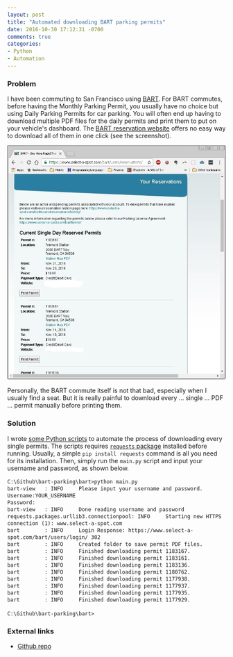 ```yaml
---
layout: post
title: "Automated downloading BART parking permits"
date: 2016-10-30 17:12:31 -0700
comments: true
categories: 
- Python
- Automation
---
```


### Problem

I have been commuting to San Francisco using [BART](http://www.bart.gov/).
For BART commutes, before having the Monthly Parking Permit, you usually have no choice but using Daily Parking Permits for car parking.
You will often end up having to download multiple PDF files for the daily permits and print them to put on your vehicle's dashboard.
The [BART reservation website](https://www.select-a-spot.com/bart/) offers no easy way to download all of them in one click (see the screenshot).

![BART Screenshot](https://github.com/tdongsi/bart-parking/blob/develop/BART.jpg?raw=true "Screenshot")

Personally, the BART commute itself is not that bad, especially when I usually find a seat. 
But it is really painful to download every ... single ... PDF ... permit manually before printing them.

### Solution

I wrote [some Python scripts](https://github.com/tdongsi/bart-parking) to automate the process of downloading every single permits.
The scripts requires [`requests` package](http://docs.python-requests.org/en/master/user/install) installed before running. 
Usually, a simple `pip install requests` command is all you need for its installation.
Then, simply run the `main.py` script and input your username and password, as shown below.

```
C:\Github\bart-parking\bart>python main.py
bart-view   : INFO     Please input your username and password.
Username:YOUR_USERNAME
Password:
bart-view   : INFO     Done reading username and password
requests.packages.urllib3.connectionpool: INFO     Starting new HTTPS connection (1): www.select-a-spot.com
bart        : INFO     Login Response: https://www.select-a-spot.com/bart/users/login/ 302
bart        : INFO     Created folder to save permit PDF files.
bart        : INFO     Finished downloading permit 1183167.
bart        : INFO     Finished downloading permit 1183161.
bart        : INFO     Finished downloading permit 1183136.
bart        : INFO     Finished downloading permit 1180762.
bart        : INFO     Finished downloading permit 1177938.
bart        : INFO     Finished downloading permit 1177937.
bart        : INFO     Finished downloading permit 1177935.
bart        : INFO     Finished downloading permit 1177929.

C:\Github\bart-parking\bart>
```

### External links

* [Github repo](https://github.com/tdongsi/bart-parking)
